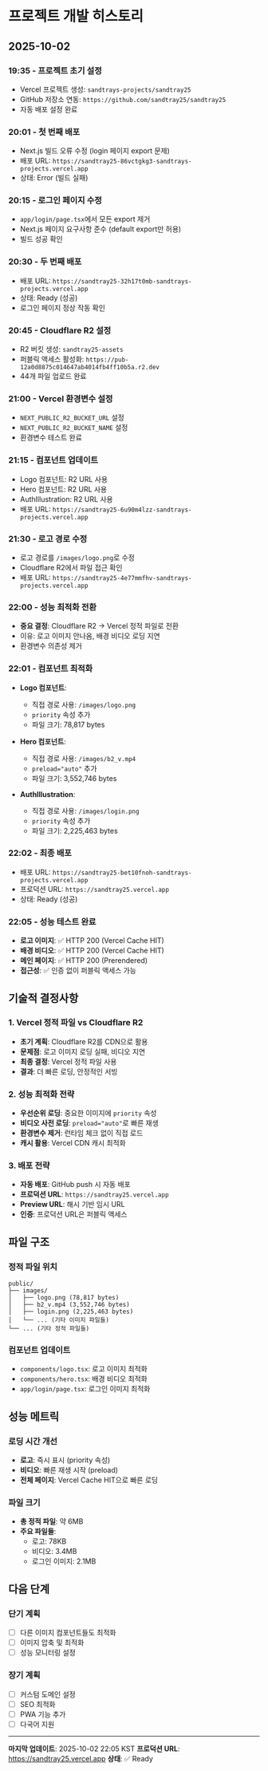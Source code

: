 # 프로젝트 개발 히스토리

## 2025-10-02

### 19:35 - 프로젝트 초기 설정
- Vercel 프로젝트 생성: `sandtrays-projects/sandtray25`
- GitHub 저장소 연동: `https://github.com/sandtray25/sandtray25`
- 자동 배포 설정 완료

### 20:01 - 첫 번째 배포
- Next.js 빌드 오류 수정 (login 페이지 export 문제)
- 배포 URL: `https://sandtray25-86vctgkg3-sandtrays-projects.vercel.app`
- 상태: Error (빌드 실패)

### 20:15 - 로그인 페이지 수정
- `app/login/page.tsx`에서 모든 export 제거
- Next.js 페이지 요구사항 준수 (default export만 허용)
- 빌드 성공 확인

### 20:30 - 두 번째 배포
- 배포 URL: `https://sandtray25-32h17t0mb-sandtrays-projects.vercel.app`
- 상태: Ready (성공)
- 로그인 페이지 정상 작동 확인

### 20:45 - Cloudflare R2 설정
- R2 버킷 생성: `sandtray25-assets`
- 퍼블릭 액세스 활성화: `https://pub-12a0d8875c014647ab4014fb4ff10b5a.r2.dev`
- 44개 파일 업로드 완료

### 21:00 - Vercel 환경변수 설정
- `NEXT_PUBLIC_R2_BUCKET_URL` 설정
- `NEXT_PUBLIC_R2_BUCKET_NAME` 설정
- 환경변수 테스트 완료

### 21:15 - 컴포넌트 업데이트
- Logo 컴포넌트: R2 URL 사용
- Hero 컴포넌트: R2 URL 사용  
- AuthIllustration: R2 URL 사용
- 배포 URL: `https://sandtray25-6u90m4lzz-sandtrays-projects.vercel.app`

### 21:30 - 로고 경로 수정
- 로고 경로를 `/images/logo.png`로 수정
- Cloudflare R2에서 파일 접근 확인
- 배포 URL: `https://sandtray25-4e77mmfhv-sandtrays-projects.vercel.app`

### 22:00 - 성능 최적화 전환
- **중요 결정**: Cloudflare R2 → Vercel 정적 파일로 전환
- 이유: 로고 이미지 안나옴, 배경 비디오 로딩 지연
- 환경변수 의존성 제거

### 22:01 - 컴포넌트 최적화
- **Logo 컴포넌트**:
  - 직접 경로 사용: `/images/logo.png`
  - `priority` 속성 추가
  - 파일 크기: 78,817 bytes

- **Hero 컴포넌트**:
  - 직접 경로 사용: `/images/b2_v.mp4`
  - `preload="auto"` 추가
  - 파일 크기: 3,552,746 bytes

- **AuthIllustration**:
  - 직접 경로 사용: `/images/login.png`
  - `priority` 속성 추가
  - 파일 크기: 2,225,463 bytes

### 22:02 - 최종 배포
- 배포 URL: `https://sandtray25-bet10fnoh-sandtrays-projects.vercel.app`
- 프로덕션 URL: `https://sandtray25.vercel.app`
- 상태: Ready (성공)

### 22:05 - 성능 테스트 완료
- **로고 이미지**: ✅ HTTP 200 (Vercel Cache HIT)
- **배경 비디오**: ✅ HTTP 200 (Vercel Cache HIT)
- **메인 페이지**: ✅ HTTP 200 (Prerendered)
- **접근성**: ✅ 인증 없이 퍼블릭 액세스 가능

## 기술적 결정사항

### 1. Vercel 정적 파일 vs Cloudflare R2
- **초기 계획**: Cloudflare R2를 CDN으로 활용
- **문제점**: 로고 이미지 로딩 실패, 비디오 지연
- **최종 결정**: Vercel 정적 파일 사용
- **결과**: 더 빠른 로딩, 안정적인 서빙

### 2. 성능 최적화 전략
- **우선순위 로딩**: 중요한 이미지에 `priority` 속성
- **비디오 사전 로딩**: `preload="auto"`로 빠른 재생
- **환경변수 제거**: 런타임 체크 없이 직접 로드
- **캐시 활용**: Vercel CDN 캐시 최적화

### 3. 배포 전략
- **자동 배포**: GitHub push 시 자동 배포
- **프로덕션 URL**: `https://sandtray25.vercel.app`
- **Preview URL**: 해시 기반 임시 URL
- **인증**: 프로덕션 URL은 퍼블릭 액세스

## 파일 구조

### 정적 파일 위치
```
public/
├── images/
│   ├── logo.png (78,817 bytes)
│   ├── b2_v.mp4 (3,552,746 bytes)
│   ├── login.png (2,225,463 bytes)
│   └── ... (기타 이미지 파일들)
└── ... (기타 정적 파일들)
```

### 컴포넌트 업데이트
- `components/logo.tsx`: 로고 이미지 최적화
- `components/hero.tsx`: 배경 비디오 최적화
- `app/login/page.tsx`: 로그인 이미지 최적화

## 성능 메트릭

### 로딩 시간 개선
- **로고**: 즉시 표시 (priority 속성)
- **비디오**: 빠른 재생 시작 (preload)
- **전체 페이지**: Vercel Cache HIT으로 빠른 로딩

### 파일 크기
- **총 정적 파일**: 약 6MB
- **주요 파일들**:
  - 로고: 78KB
  - 비디오: 3.4MB
  - 로그인 이미지: 2.1MB

## 다음 단계

### 단기 계획
- [ ] 다른 이미지 컴포넌트들도 최적화
- [ ] 이미지 압축 및 최적화
- [ ] 성능 모니터링 설정

### 장기 계획
- [ ] 커스텀 도메인 설정
- [ ] SEO 최적화
- [ ] PWA 기능 추가
- [ ] 다국어 지원

---

**마지막 업데이트**: 2025-10-02 22:05 KST
**프로덕션 URL**: https://sandtray25.vercel.app
**상태**: ✅ Ready
